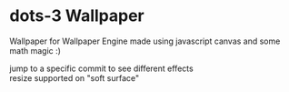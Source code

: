 # dots-3 Wallpaper

Wallpaper for Wallpaper Engine made using javascript canvas and some math magic :)  

jump to a specific commit to see different effects  
resize supported on "soft surface"  
